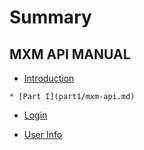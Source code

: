 # Summary

## MXM API MANUAL

* [Introduction](//README.md)

```
* [Part I](part1/mxm-api.md)
```

* [Login](/mxm-api/login-api.md)

* [User Info](/mxm-api/user-info-api.md)



